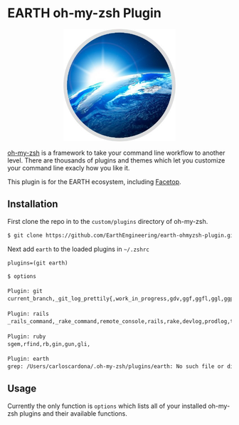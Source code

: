 # EARTH oh-my-zsh Plugin

<div id="img_wrapper" style="text-align: center;">
  <img src="images/earth_engineering_logo.jpg" style="width: 50%;" />
</div>

[oh-my-zsh](https://ohmyz.sh) is a framework to take your command line workflow to another level. There are thousands of plugins and themes which let you customize your command line exacly how you like it.

This plugin is for the EARTH ecosystem, including [Facetop](http://www.facetop.earth).

## Installation

First clone the repo in to the `custom/plugins` directory of oh-my-zsh.

```bash
$ git clone https://github.com/EarthEngineering/earth-ohmyzsh-plugin.git earth
```

Next add `earth` to the loaded plugins in `~/.zshrc`

```text
plugins=(git earth)
```

```bash
$ options

Plugin: git
current_branch,_git_log_prettily{,work_in_progress,gdv,ggf,ggfl,ggl,ggp,ggpnp,ggu,grename,g,ga,gaa,gapa,gau,gav,gap,gb,gba,gbd,gbda,gbD,gbl,gbnm,gbr,gbs,gbsb,gbsg,gbsr,gbss,gc,gc!,gcn!,gca,gca!,gcan!,gcans!,gcam,gcsm,gcb,gcf,gcl,gclean,gpristine,gcm,gcd,gcmsg,gco,gcount,gcp,gcpa,gcpc,gcs,gd,gdca,gdcw,gdct,gds,gdt,gdw,gf,gfa,gfo,gfg,gg,gga,ggpur,ggpull,ggpush,ggsup,gpsup,ghh,gignore,gignored,git-svn-dcommit-push,gk,gke,gl,glg,glgp,glgg,glgga,glgm,glo,glol,glols,glod,glods,glola,glog,gloga,glp,gm,gmom,gmt,gmtvim,gmum,gma,gp,gpd,gpf,gpf!,gpoat,gpu,gpv,gr,gra,grb,grba,grbc,grbd,grbi,grbm,grbs,grev,grh,grhh,groh,grm,grmc,grmv,grrm,grs,grset,grss,grt,gru,grup,grv,gsb,gsd,gsh,gsi,gsps,gsr,gss,gst,gstaa,gstc,gstd,gstl,gstp,gsts,gstu,gstall,gsu,gsw,gswc,gts,gtv,gtl,gunignore,gunwip,gup,gupv,gupa,gupav,glum,gwch,gwip,

Plugin: rails
_rails_command,_rake_command,remote_console,rails,rake,devlog,prodlog,testlog,-g,-g,-g,rc,rcs,rd,rdb,rgen,rgm,rp,ru,rs,rsd,rsp,rdm,rdms,rdr,rdc,rds,rdd,rdrs,rdtc,rdtp,rdmtc,rdsl,rlc,rn,rr,rrg,rt,rmd,rsts,sstat,sg,sd,sp,sr,ssp,sc,sd,

Plugin: ruby
sgem,rfind,rb,gin,gun,gli,

Plugin: earth
grep: /Users/carloscardona/.oh-my-zsh/plugins/earth: No such file or directory
```

## Usage

Currently the only function is `options` which lists all of your installed oh-my-zsh plugins and their available functions.
